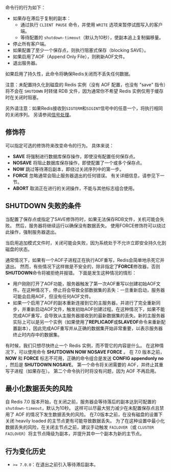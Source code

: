 命令行的行为如下：

* 如果存在滞后于复制的副本：
  * 通过执行 `CLIENT PAUSE` 命令，并使用 `WRITE` 选项来暂停试图写入的客户端。
  * 等待配置的 `shutdown-timeout`（默认为10秒），使副本追上复制偏移量。
* 停止所有客户端。
* 如果配置了至少一个保存点，则执行阻塞式保存（blocking SAVE）。
* 如果启用了AOF（Append Only File），则刷新AOF文件。
* 退出服务器。

如果启用了持久性，此命令将确保Redis关闭而不丢失任何数据。

注意：未配置持久化到磁盘的 Redis 实例（没有 AOF 配置，也没有 "save" 指令）将不会在 `SHUTDOWN` 时转储 RDB 文件，因为通常你不希望 Redis 实例仅用于缓存时在关闭时阻塞。

另外请注意：如果Redis接收到`SIGTERM`和`SIGINT`信号中的任意一个，将执行相同的关闭序列。
另请参阅[信号处理](/topics/signals)。

## 修饰符

可以指定可选的修饰符来改变命令的行为。
具体来说：

* **SAVE** 将强制进行数据库保存操作，即使没有配置任何保存点。
* **NOSAVE** 将阻止数据库保存操作，即使配置了一个或多个保存点。
* **NOW** 跳过等待滞后副本，即绕过关闭序列中的第一步。
* **FORCE** 忽略通常会阻止服务器退出的任何错误。
  有关详细信息，请参见下一节。
* **ABORT** 取消正在进行的关闭操作，不能与其他标志组合使用。

## SHUTDOWN 失败的条件

当配置了保存点或指定了SAVE修饰符时，如果无法保存RDB文件，关机可能会失败。
然后，服务器将继续运行以确保没有数据丢失。
使用FORCE修饰符可以绕过此操作，强制服务器退出。

当启用追加模式文件时，关闭可能会失败，因为系统处于不允许立即安全持久化到磁盘的状态。

通常情况下，如果有一个AOF子进程正在执行AOF重写，Redis会简单地杀死它并退出。
然而，有些情况下这样做是不安全的，除非指定了**FORCE**修改器，否则**SHUTDOWN**命令将被拒绝并报错。
下面是发生这种情况的情形：

* 用户刚刚打开了AOF功能，服务器触发了第一次AOF重写以创建初始AOF文件。在这种情况下，停止将会导致全部数据集的丢失：一旦重新启动，服务器可能会启用AOF，但没有任何AOF文件。
* 如果一个启用了AOF的副本重新连接到它的主服务器，并进行了完全重新同步，并重新启动AOF文件，触发初始AOF创建过程。在这种情况下，如果不能完成AOF重写，会导致从主服务器接收到的最新数据集的丢失。新的主服务器实际上可以是另一个实例（如果使用了**REPLICAOF**或**SLAVEOF**命令来重新配置副本），因此完成AOF重写并从正确的数据集开始非常重要，以表示服务器终止时内存中的数据集。

有时候，我们只想尽快终止一个 Redis 实例，而不管它的内容是什么。
在这种情况下，可以使用命令 **SHUTDOWN NOW NOSAVE FORCE** 。
在 7.0 版本之前，**NOW** 和 **FORCE** 标志不可用，正确的命令组合是发送 **CONFIG appendonly no** ，然后是 **SHUTDOWN NOSAVE**。
第一个命令将关闭需要的 AOF，并终止其重写子进程（如果存在）。
第二个命令执行时将没有问题，因为 AOF 不再启用。

## 最小化数据丢失的风险

自 Redis 7.0 版本开始，在关闭之前，服务器会等待落后的副本达到可配置的 `shutdown-timeout`，默认为10秒。
这样可以尽最大努力减少在未配置保存点且禁用了 AOF 的情况下发生数据丢失的风险。
在7.0版本之前，在没有磁盘的设置下关闭 heavily loaded 的主节点更有可能导致数据丢失。
为了在这种设置中最小化数据丢失的风险，在关闭主节点之前，建议手动触发 `FAILOVER`（或 `CLUSTER FAILOVER`）将主节点降级为副本，并提升其中一个副本为新的主节点。

## 行为变化历史

* `>= 7.0.0`：在退出之前引入等待滞后副本。

